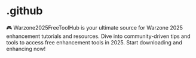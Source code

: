 # .github
🎮 Warzone2025FreeToolHub is your ultimate source for Warzone 2025 enhancement tutorials and resources. Dive into community-driven tips and tools to access free enhancement tools in 2025. Start downloading and enhancing now!
